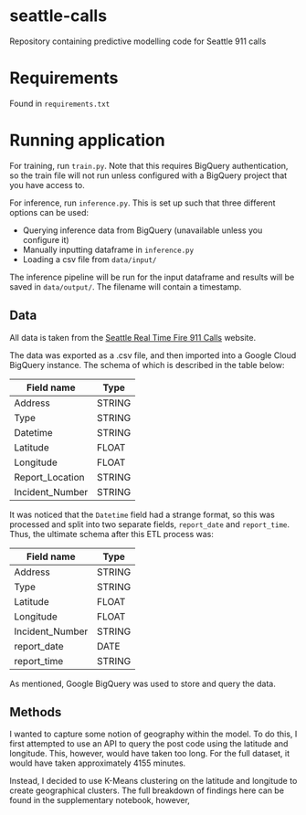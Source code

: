# seattle-calls
Repository containing predictive modelling code for Seattle 911 calls

# Requirements 
Found in `requirements.txt`

# Running application
For training, run `train.py`. Note that this requires BigQuery authentication, so the train file will not run unless configured with a BigQuery project that you have access to. 

For inference, run `inference.py`. This is set up such that three different options can be used:

- Querying inference data from BigQuery (unavailable unless you configure it)
- Manually inputting dataframe in `inference.py`
- Loading a csv file from `data/input/`

The inference pipeline will be run for the input dataframe and results will be saved in `data/output/`. The filename will contain a timestamp.

## Data
All data is taken from the [Seattle Real Time Fire 911 Calls](https://data.seattle.gov/Public-Safety/Seattle-Real-Time-Fire-911-Calls/kzjm-xkqj) website.

The data was exported as a .csv file, and then imported into a Google Cloud BigQuery instance. The schema of which is described in the table below:

| Field name      | Type   |
|-----------------|--------|
| Address         | STRING |
| Type            | STRING |
| Datetime        | STRING |
| Latitude        | FLOAT  |
| Longitude       | FLOAT  |
| Report_Location | STRING |
| Incident_Number | STRING |

It was noticed that the `Datetime` field had a strange format, so this was processed and split into two separate fields, `report_date` and `report_time`. Thus, the ultimate schema after this ETL process was:

| Field name      | Type   |
|-----------------|--------|
| Address         | STRING |
| Type            | STRING |
| Latitude        | FLOAT  |
| Longitude       | FLOAT  |
| Incident_Number | STRING |
| report_date     | DATE   |
| report_time     | STRING |

As mentioned, Google BigQuery was used to store and query the data.

## Methods

I wanted to capture some notion of geography within the model. To do this, I first attempted to use an API to query the post code using the latitude and longitude. This, however, would have taken too long. For the full dataset, it would have taken approximately 4155 minutes. 

Instead, I decided to use K-Means clustering on the latitude and longitude to create geographical clusters. The full breakdown of findings here can be found in the supplementary notebook, however, 